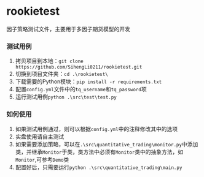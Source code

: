 # rookietest
因子策略测试文件，主要用于多因子期货模型的开发

### 测试用例
1. 拷贝项目到本地：`git clone https://github.com/SihengLi0211/rookietest.git`
2. 切换到项目文件夹：`cd .\rookietest\`
3. 下载需要的Python模块：`pip install -r requirements.txt`
4. 配置`config.yml`文件中的`tq_username`和`tq_password`项
5. 运行测试用例`python .\src\test\test.py`


### 如何使用
1. 如果测试用例通过，则可以根据`config.yml`中的注释修改其中的选项
2. 实盘使用请自主测试
3. 如果需要添加策略，可以在`.\src\quantitative_trading\monitor.py`中添加类，并继承`Monitor`于类，类方法中必须有`Monitor`类中的抽象方法，如`Monitor`,可参考`Demo`类
4. 配置好后，只需要运行`python .\src\quantitative_trading\main.py`